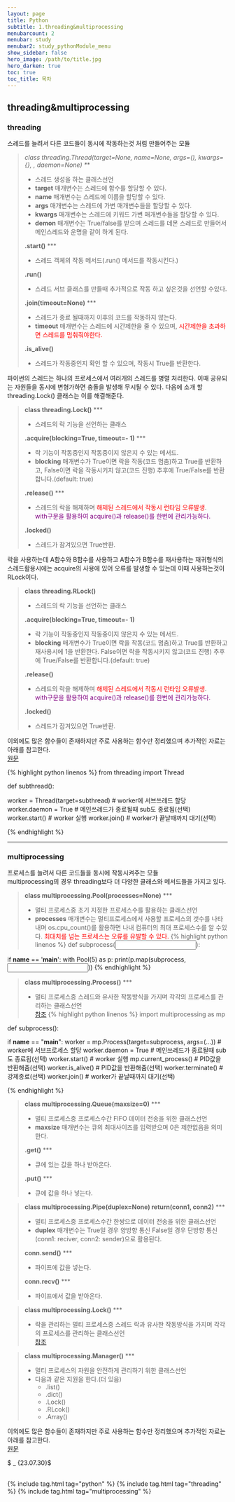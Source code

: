 ```yaml
---
layout: page
title: Python
subtitle: 1.threading&multiprocessing
menubarcount: 2
menubar: study
menubar2: study_pythonModule_menu
show_sidebar: false
hero_image: /path/to/title.jpg
hero_darken: true
toc: true
toc_title: 목차
---
```

## **threading&multiprocessing**

### **threading**
스레드를 늘려서 다른 코드들이 동시에 작동하는것 처럼 만들어주는 모듈

> **class threading.Thread(target=None, name=None, args=(), kwargs={}, *, daemon=None)** \***
> * 스레드 생성을 하는 클래스선언
> * **target** 매개변수는 스레드에 함수를 할당할 수 있다.
> * **name** 매개변수는 스레드에 이름을 할당할 수 있다.
> * **args** 매개변수는 스레드에 가변 매개변수들을 할당할 수 있다.
> * **kwargs** 매개변수는 스레드에 키워드 가변 매개변수들을 할당할 수 있다.  
> * **demon** 매개변수는 True/false를 받으며 스레드를 데몬 스레드로 만들어서 메인스레드와 운명을 같이 하게 된다.
>
> **.start()** \***
> * 스레드 객체의 작동 메서드(.run() 메서드를 작동시킨다.)
>
> **.run()**
> * 스레드 서브 클래스를 만들때 추가적으로 작동 하고 싶은것을 선언할 수있다.
>
> **.join(timeout=None)** \***
> * 스레드가 종료 될때까지 이후의 코드를 작동하지 않는다.
> * **timeout** 매개변수는 스레드에 시간제한을 줄 수 있으며, <span style="color:red">시간제한을 초과하면 스레드를 멈춰줘야한다.</span>
>
> **.is_alive()**
> * 스레드가 작동중인지 확인 할 수 있으며, 작동시 True를 반환한다.  

파이썬의 스레드는 하나의 프로세스에서 여러개의 스레드를 병렬 처리한다. 이때 공유되는 자원들을 동시에 변형가하면 충돌을 발생해 무시될 수 있다. 다음에 소개 할 threading.Lock() 클래스는 이를 해결해준다.

> **class threading.Lock()** \***
> * 스레드의 락 기능을 선언하는 클래스
>
> **.acquire(blocking=True, timeout=- 1)** \***
> * 락 기능이 작동중인지 작동중이지 않은지 수 있는 메서드.
> * **blocking** 매개변수가 True이면 락을 작동(코드 멈춤)하고 True를 반환하고, False이면 락을 작동시키지 않고(코드 진행) 추후에 True/False를 반환합니다.(default: true)
>
> **.release()** \***
> * 스레드의 락을 해제하며 <span style="color:red">해제된 스레드에서 작동시 런타임 오류발생</span>.  
> <span style="color:purple">with구문을 활용하여 acquire()과 release()를 한번에 관리가능하다.</span>
>
> **.locked()**
> * 스레드가 잠겨있으면 True반환.

락을 사용하는데 A함수와 B함수를 사용하고 A함수가 B함수를 재사용하는 재귀형식의 스레드활용시에는 acquire의 사용에 있어 오류를 발생할 수 있는데 이때 사용하는것이 RLock이다.

> **class threading.RLock()**
> * 스레드의 락 기능을 선언하는 클래스
>
> **.acquire(blocking=True, timeout=- 1)**
> * 락 기능이 작동중인지 작동중이지 않은지 수 있는 메서드.
> * **blocking** 매개변수가 True이면 락을 작동(코드 멈춤)하고 True를 반환하고 재사용시에 1을 반환한다. False이면 락을 작동시키지 않고(코드 진행) 추후에 True/False를 반환합니다.(default: true)
>
> **.release()**
> * 스레드의 락을 해제하며 <span style="color:red">해제된 스레드에서 작동시 런타임 오류발생</span>.  
> <span style="color:purple">with구문을 활용하여 acquire()과 release()를 한번에 관리가능하다.</span>
>
> **.locked()**
> * 스레드가 잠겨있으면 True반환.

이외에도 많은 함수들이 존재하지만 주로 사용하는 함수만 정리했으며 추가적인 자료는 아래를 참고한다.  
[원문](https://docs.python.org/ko/3/library/threading.html)

{% highlight python linenos %}
from threading import Thread

def subthread():
  <output>

worker = Thread(target=subthread) # worker에 서브쓰레드 할당
worker.daemon = True # 메인쓰레드가 종료될때 sub도 종료됨(선택)
worker.start() # worker 실행
worker.join() # worker가 끝날때까지 대기(선택)

<main program>
{% endhighlight %}

---

### **multiprocessing**
프로세스를 늘려서 다른 코드들을 동시에 작동시켜주는 모듈  
multiprocessing의 경우 threading보다 더 다양한 클래스와 메서드들을 가지고 있다.

> **class multiprocessing.Pool(processes=None)** \***
> * 멀티 프로세스중 초기 지정한 프로세스수를 활용하는 클래스선언
> * **processes** 매개변수는 멀티프로세스에서 사용할 프로세스의 갯수를 나타내며 os.cpu_count()를 활용하면 나내 컴퓨터의 최대 프로세스수를 알 수있다. <span style="color:red">최대치를 넘는 프로세스는 오류를 유발할 수 있다.</span>
{% highlight python linenos %}
def subprocess(<input>):
  <output>

if __name__ == '__main__':
  with Pool(5) as p:
    print(p.map(subprocess, <input>))
{% endhighlight %}

> **class multiprocessing.Process()** \***
> * 멀티 프로세스중 스레드와 유사한 작동방식을 가지며 각각의 프로세스를 관리하는 클래스선언  
> [참조](/study/pythonModule/1_threading&multiprocessing#threading)
{% highlight python linenos %}
import multiprocessing as mp

def subprocess():
  <output>

if __name__ == "__main__":
  worker = mp.Process(target=subprocess, args=(...)) #  worker에 서브프로세스 할당
  worker.daemon = True # 메인쓰레드가 종료될때 sub도 종료됨(선택)
  worker.start() # worker 실행
  mp.current_process() # PID값을 반환해줌(선택)
  worker.is_alive() # PID값을 반환해줌(선택)
  worker.terminate() # 강제종료(선택)
  worker.join() # worker가 끝날때까지 대기(선택)
	
  <main program>
{% endhighlight %}

> **class multiprocessing.Queue(maxsize=0)** \***
> * 멀티 프로세스중 프로세스수간 FIFO 데이터 전송을 위한 클래스선언
> * **maxsize** 매개변수는 큐의 최대사이즈를 입력받으며 0은 제한없음을 의미한다. 
> 
> **.get()** \***
> * 큐에 있는 값을 하나 받아온다.  
>
> **.put()** \***
> * 큐에 값을 하나 넣는다.

> **class multiprocessing.Pipe(duplex=None) return(conn1, conn2)** \***
> * 멀티 프로세스중 프로세스수간 한쌍으로 데이터 전송을 위한 클래스선언
> * **duplex** 매개변수는 True일 경우 양방향 통신 False일 경우 단방향 통신(conn1: reciver, conn2: sender)으로 활용된다.  
>
> **conn.send()** \***
> * 파이프에 값을 넣는다.  
>
> **conn.recv()** \***
> * 파이프에서 값을 받아온다.


> **class multiprocessing.Lock()** \***
> * 락을 관리하는 멀티 프로세스중 스레드 락과 유사한 작동방식을 가지며 각각의 프로세스를 관리하는 클래스선언  
> [참조](/study/pythonModule/1_threading&multiprocessing#threading)

> **class multiprocessing.Manager()** \***
> * 멀티 프로세스의 자원을 안전하게 관리하기 위한 클래스선언
> * 다음과 같은 지원을 한다.(더 있음)
>   * .list()  
>   * .dict()  
>   * .Lock()  
>   * .RLcok()  
>   * .Array()  

이외에도 많은 함수들이 존재하지만 주로 사용하는 함수만 정리했으며 추가적인 자료는 아래를 참고한다.  
[원문](https://docs.python.org/ko/3/library/multiprocessing.html)

$ _ {23.07.30}$<br/><br/>

{% include tag.html tag="python" %}  {% include tag.html tag="threading" %}  {% include tag.html tag="multiprocessing" %}